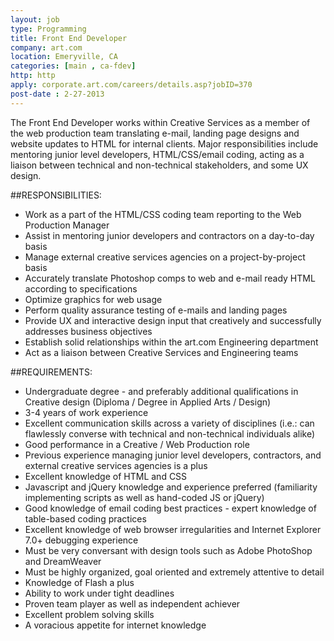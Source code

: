 ```yaml
---
layout: job
type: Programming
title: Front End Developer
company: art.com
location: Emeryville, CA
categories: [main , ca-fdev]
http: http
apply: corporate.art.com/careers/details.asp?jobID=370
post-date : 2-27-2013
---
```


The Front End Developer works within Creative Services as a member of the web production team translating e-mail, landing page designs and website updates to HTML for internal clients. Major responsibilities include mentoring junior level developers, HTML/CSS/email coding, acting as a liaison between technical and non-technical stakeholders, and some UX design.

##RESPONSIBILITIES:

* Work as a part of the HTML/CSS coding team reporting to the Web Production Manager
* Assist in mentoring junior developers and contractors on a day-to-day basis
* Manage external creative services agencies on a project-by-project basis
* Accurately translate Photoshop comps to web and e-mail ready HTML according to specifications
* Optimize graphics for web usage
* Perform quality assurance testing of e-mails and landing pages
* Provide UX and interactive design input that creatively and successfully addresses business objectives
* Establish solid relationships within the art.com Engineering department
* Act as a liaison between Creative Services and Engineering teams

##REQUIREMENTS:

* Undergraduate degree - and preferably additional qualifications in Creative design (Diploma / Degree in Applied Arts / Design)
* 3-4 years of work experience
* Excellent communication skills across a variety of disciplines (i.e.: can flawlessly converse with technical and non-technical individuals alike)
* Good performance in a Creative / Web Production role
* Previous experience managing junior level developers, contractors, and external creative services agencies is a plus
* Excellent knowledge of HTML and CSS
* Javascript and jQuery knowledge and experience preferred (familiarity implementing scripts as well as hand-coded JS or jQuery)
* Good knowledge of email coding best practices - expert knowledge of table-based coding practices
* Excellent knowledge of web browser irregularities and Internet Explorer 7.0+ debugging experience
* Must be very conversant with design tools such as Adobe PhotoShop and DreamWeaver
* Must be highly organized, goal oriented and extremely attentive to detail
* Knowledge of Flash a plus
* Ability to work under tight deadlines
* Proven team player as well as independent achiever
* Excellent problem solving skills
* A voracious appetite for internet knowledge
